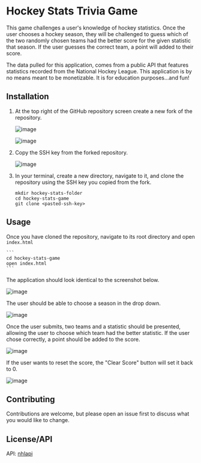 # Hockey Stats Trivia Game

This game challenges a user's knowledge of hockey statistics. Once the user chooses a hockey season, they will be challenged to guess which of the two randomly chosen teams had the better score for the given statistic that season. If the user guesses the correct team, a point will added to their score. 

The data pulled for this application, comes from a public API that features statistics recorded from the National Hockey League. This application is by no means meant to be monetizable. It is for education purposes...and fun!

## Installation
1. At the top right of the GitHub repository screen create a new fork of the repository.

	![image](https://user-images.githubusercontent.com/103388556/189546584-8ec5fef7-4d7d-4c47-ae6b-f6e6ae834a69.png)

	![image](https://user-images.githubusercontent.com/103388556/189546761-f0f05411-1967-46c7-b081-063bc6951ae0.png)


2. Copy the SSH key from the forked repository.

	![image](https://user-images.githubusercontent.com/103388556/189546817-4d32dcbb-e79e-4220-8fc2-c573d21e9cc1.png)


3. In your terminal, create a new directory, navigate to it, and clone the repository using the SSH key you copied from the fork.
	```
	mkdir hockey-stats-folder
	cd hockey-stats-game
	git clone <pasted-ssh-key>
	```

## Usage

Once you have cloned the repository, navigate to its root directory and open `index.html`
	
	```
	cd hockey-stats-game
    open index.html
	```

The application should look identical to the screenshot below.

![image](https://user-images.githubusercontent.com/103388556/189549252-27e2bc8e-106e-4437-8b0b-89f35bb6c1a7.png)

The user should be able to choose a season in the drop down. 
	
![image](https://user-images.githubusercontent.com/103388556/189549346-43b56238-16a8-4fc1-942e-4c973261f6c0.png)

Once the user submits, two teams and a statistic should be presented, allowing the user to choose which team had the better statistic. If the user chose correctly, a point should be added to the score.

![image](https://user-images.githubusercontent.com/103388556/189549384-602b0da8-5fc0-499d-a613-3a16cc0bcdb9.png)

If the user wants to reset the score, the "Clear Score" button will set it back to 0.

![image](https://user-images.githubusercontent.com/103388556/189549414-89443ebe-5cd5-4c32-9e36-91fbfb64e28c.png)

## Contributing
Contributions are welcome, but please open an issue first to discuss what you would like to change.

## License/API
API: [nhlapi](https://gitlab.com/dword4/nhlapi)
